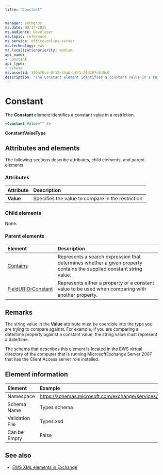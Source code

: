 ```yaml
---
title: "Constant"
 
 
manager: sethgros
ms.date: 09/17/2015
ms.audience: Developer
ms.topic: reference
ms.service: office-online-server
ms.technology: ews
ms.localizationpriority: medium
api_name:
- Constant
api_type:
- schema
ms.assetid: 340af0cd-9f12-44ab-b8f1-21d107c8d0c9
description: "The Constant element identifies a constant value in a restriction."
---
```


# Constant

The **Constant** element identifies a constant value in a restriction. 
  
```xml
<Constant Value="" />
```

 **ConstantValueType**
## Attributes and elements

The following sections describe attributes, child elements, and parent elements.
  
### Attributes

|**Attribute**|**Description**|
|:-----|:-----|
|**Value** <br/> |Specifies the value to compare in the restriction.  <br/> |
   
### Child elements

None.
  
### Parent elements

|**Element**|**Description**|
|:-----|:-----|
|[Contains](contains.md) <br/> |Represents a search expression that determines whether a given property contains the supplied constant string value.  <br/> |
|[FieldURIOrConstant](fielduriorconstant.md) <br/> |Represents either a property or a constant value to be used when comparing with another property.  <br/> |
   
## Remarks

The string value in the **Value** attribute must be coercible into the type you are trying to compare against. For example, if you are comparing a date/time property against a constant value, the string value must represent a date/time. 
  
The schema that describes this element is located in the EWS virtual directory of the computer that is running MicrosoftExchange Server 2007 that has the Client Access server role installed.
  
## Element information

| Element | Example |
|:-----|:-----|
|Namespace  <br/> |https://schemas.microsoft.com/exchange/services/2006/types  <br/> |
|Schema Name  <br/> |Types schema  <br/> |
|Validation File  <br/> |Types.xsd  <br/> |
|Can be Empty  <br/> |False  <br/> |
   
## See also



- [EWS XML elements in Exchange](ews-xml-elements-in-exchange.md)

